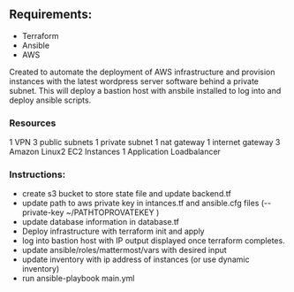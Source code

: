 

## Requirements:

- Terraform
- Ansible
- AWS

Created to automate the deployment of AWS infrastructure and provision instances with the latest wordpress server software behind a private subnet. This will deploy a bastion host with ansbile installed to log into and deploy ansible scripts.


### Resources
1 VPN
3 public subnets
1 private subnet
1 nat gateway
1 internet gateway
3 Amazon Linux2 EC2 Instances
1 Application Loadbalancer


### Instructions:

- create s3 bucket to store state file and update backend.tf
- update path to aws private key in intances.tf and ansible.cfg files (--private-key ~/PATHTOPROVATEKEY )
- update database information in database.tf
- Deploy infrastructure with terraform init and apply
- log into bastion host with IP output displayed once terraform completes. 
- update ansible/roles/mattermost/vars with desired input
- update inventory with ip address of instances (or use dynamic inventory)
- run ansible-playbook main.yml
